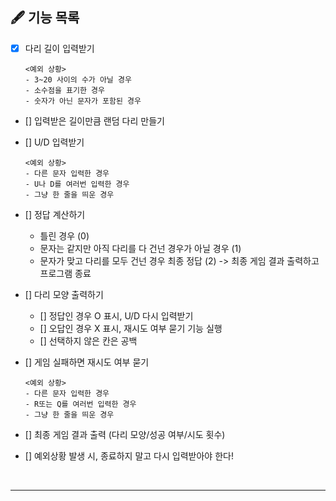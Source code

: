## 🖋️ 기능 목록
- [x] 다리 길이 입력받기
  ```
  <예외 상황>
  - 3~20 사이의 수가 아닐 경우
  - 소수점을 표기한 경우
  - 숫자가 아닌 문자가 포함된 경우
  ```

- [] 입력받은 길이만큼 랜덤 다리 만들기

- [] U/D 입력받기
  ```
  <예외 상황>
  - 다른 문자 입력한 경우
  - U나 D를 여러번 입력한 경우
  - 그냥 한 줄을 띄운 경우
  ```

- [] 정답 계산하기
  - 틀린 경우 (0)
  - 문자는 같지만 아직 다리를 다 건넌 경우가 아닐 경우 (1)
  - 문자가 맞고 다리를 모두 건넌 경우 최종 정답 (2) -> 최종 게임 결과 출력하고 프로그램 종료
  

- [] 다리 모양 출력하기
  - [] 정답인 경우 O 표시, U/D 다시 입력받기
  - [] 오답인 경우 X 표시, 재시도 여부 묻기 기능 실행
  - [] 선택하지 않은 칸은 공백

- [] 게임 실패하면 재시도 여부 묻기
  ```
  <예외 상황>
  - 다른 문자 입력한 경우
  - R또는 Q를 여러번 입력한 경우
  - 그냥 한 줄을 띄운 경우
  ```

- [] 최종 게임 결과 출력 (다리 모양/성공 여부/시도 횟수)

- [] 예외상황 발생 시, 종료하지 말고 다시 입력받아야 한다!

<br />
<hr>